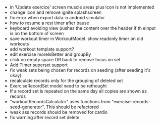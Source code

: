 - in 'Update exercice' screen muscle areas plus icon is not implemented
- change icon and remove ignite splashscreen
- fix error when export data in android simulator
- how to resume a rest timer after pause
- keyboard avoiding view pushes the content over the header if th einput is on the bottom of screen
- save workout timer in WorkoutModel. show readonly timer on old workouts
- add workout template support?
- edit exercise moreIsBetter and groupBy
- click on empty space OR back to remove focus on set
- Add Timer superset support
- fix weak sets being chosen for records on seeding (after seeding it's okay)
- recalculate records only for the grouping of deleted set
- ExerciseRecordSet model need to be rethought
- If a record set is repeated on the same day all copies are shown as records
- "workoutRecordsCalculator" uses functions from "exercise-records-seed-generator". This should be refactored
- weak ass records should be removed for cardio
- fix warning after record set delete